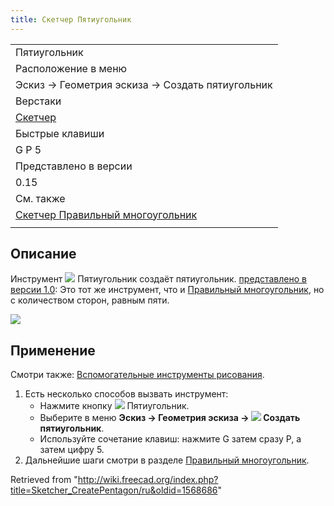 ```yaml
---
title: Скетчер Пятиугольник
---
```

|  |
| --- |
| Пятиугольник |
| Расположение в меню |
| Эскиз → Геометрия эскиза → Создать пятиугольник |
| Верстаки |
| [Скетчер](/Sketcher_Workbench/ru "Sketcher Workbench/ru") |
| Быстрые клавиши |
| G P 5 |
| Представлено в версии |
| 0.15 |
| См. также |
| [Скетчер Правильный многоугольник](/Sketcher_CreateRegularPolygon/ru "Sketcher CreateRegularPolygon/ru") |
|  |

## Описание

Инструмент ![](/images/Sketcher_CreatePentagon.svg) Пятиугольник создаёт пятиугольник. [представлено в версии 1.0](/Release_notes_1.0/ru "Release notes 1.0/ru"): Это тот же инструмент, что и [Правильный многоугольник](/Sketcher_CreateRegularPolygon/ru "Sketcher CreateRegularPolygon/ru"), но с количеством сторон, равным пяти.

![](/images/SketcherCreatePentagonExample.png)

## Применение

Смотри также: [Вспомогательные инструменты рисования](/Sketcher_Workbench/ru#Drawing_aids "Sketcher Workbench/ru").

1. Есть несколько способов вызвать инструмент:
   * Нажмите кнопку ![](/images/Sketcher_CreatePentagon.svg) Пятиугольник.
   * Выберите в меню **Эскиз → Геометрия эскиза → ![](/images/Sketcher_CreatePentagon.svg) Создать пятиугольник**.
   * Используйте сочетание клавиш: нажмите G затем сразу P, а затем цифру 5.
2. Дальнейшие шаги смотри в разделе [Правильный многоугольник](/Sketcher_CreateRegularPolygon/ru#Usage "Sketcher CreateRegularPolygon/ru").

Retrieved from "<http://wiki.freecad.org/index.php?title=Sketcher_CreatePentagon/ru&oldid=1568686>"